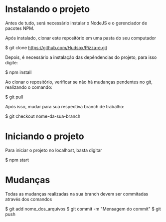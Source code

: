 # Instalando o projeto

Antes de tudo, será necessário instalar o NodeJS e o gerenciador de pacotes NPM.

Após instalado, clonar este repositório em uma pasta do seu computador

$ git clone https://github.com/Hudsox/Pizza-e.git

Depois, é necessário a instalação das depêndencias do projeto, para isso digite:

$ npm install

Ao clonar o repositório, verificar se não há mudanças pendentes no git, realizando o comando:

$ git pull

Após isso, mudar para sua respectiva branch de trabalho:

$ git checkout nome-da-sua-branch

# Iniciando o projeto
Para iniciar o projeto no localhost, basta digitar

$ npm start

# Mudanças

Todas as mudanças realizadas na sua branch devem ser commitadas através dos comandos

$ git add nome_dos_arquivos
$ git commit -m "Mensagem do commit" 
$ git push 
